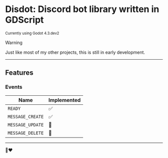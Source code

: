 # Disdot: Discord bot library written in GDScript
<sup>Currently using Godot 4.3.dev2</sup>

> [!WARNING]  
> Just like most of my other projects, this is still in early development.

---

## Features

### Events

| Name | Implemented |
| --- | --- |
| `READY`  | ✅ |
| `MESSAGE_CREATE`  | ✅ |
| `MESSAGE_UPDATE` | 🔁 |
| `MESSAGE_DELETE` | 🔁 |

---

🦊❤️
